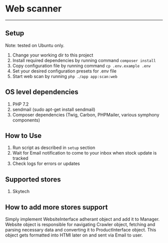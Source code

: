 # Web scanner

----

## Setup 

Note: tested on Ubuntu only.

1. Change your working dir to this project
2. Install required dependencies by running command `composer install`
3. Copy configuration file by running command `cp .env.example .env`
4. Set your desired configuration presets for .env file
5. Start web scan by running `php ./app app:scan:web `


## OS level dependencies

1. PHP 7.2
2. sendmail (sudo apt-get install sendmail)
3. Composer dependencies (Twig, Carbon, PHPMailer, various symphony components)

## How to Use
1. Run script as described in `setup` section
2. Wait for Email notification to come to your inbox when stock update is tracked
3. Check logs for errors or updates

## Supported stores

1. Skytech

## How to add more stores support

Simply implement WebsiteInterface adherant object and add it to Manager. Website object is responsible for navigating Crawler object, fetching and parsing necessary data and converting it to ProductInterface object. This object gets formatted into HTMl later on and sent via Email to user.
